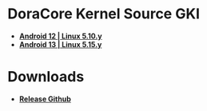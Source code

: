 # DoraCore Kernel Source GKI
* [**Android 12 | Linux 5.10.y**](https://github.com/dopaemon/android_kernel_xiaomi_common/tree/Linux-5.10.y-Android-12)
* [**Android 13 | Linux 5.15.y**](https://github.com/dopaemon/android_kernel_xiaomi_common/tree/Linux-5.15.y-Android-13)

# Downloads
* [**Release Github**](https://github.com/dopaemon/android_kernel_xiaomi_common/releases)
